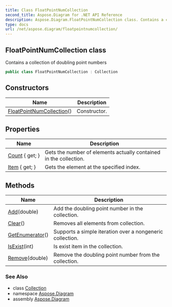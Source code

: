 ```yaml
---
title: Class FloatPointNumCollection
second_title: Aspose.Diagram for .NET API Reference
description: Aspose.Diagram.FloatPointNumCollection class. Contains a collection of doubling point numbers
type: docs
url: /net/aspose.diagram/floatpointnumcollection/
---
```

## FloatPointNumCollection class

Contains a collection of doubling point numbers

```csharp
public class FloatPointNumCollection : Collection
```

## Constructors

| Name | Description |
| --- | --- |
| [FloatPointNumCollection](floatpointnumcollection/)() | Constructor. |

## Properties

| Name | Description |
| --- | --- |
| [Count](../../aspose.diagram/collection/count/) { get; } | Gets the number of elements actually contained in the collection. |
| [Item](../../aspose.diagram/floatpointnumcollection/item/) { get; } | Gets the element at the specified index. |

## Methods

| Name | Description |
| --- | --- |
| [Add](../../aspose.diagram/floatpointnumcollection/add/)(double) | Add the doubling point number in the collection. |
| [Clear](../../aspose.diagram/collection/clear/)() | Removes all elements from collection. |
| [GetEnumerator](../../aspose.diagram/collection/getenumerator/)() | Supports a simple iteration over a nongeneric collection. |
| [IsExist](../../aspose.diagram/collection/isexist/)(int) | Is exist item in the collection. |
| [Remove](../../aspose.diagram/floatpointnumcollection/remove/)(double) | Remove the doubling point number from the collection. |

### See Also

* class [Collection](../collection/)
* namespace [Aspose.Diagram](../../aspose.diagram/)
* assembly [Aspose.Diagram](../../)


